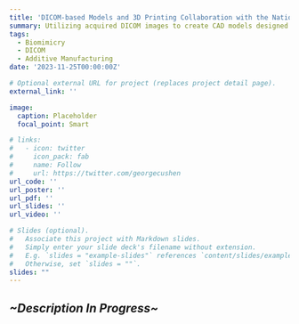 ```yaml
---
title: 'DICOM-based Models and 3D Printing Collaboration with the National Marine Mammal Foundation (NMMF)'
summary: Utilizing acquired DICOM images to create CAD models designed to be additively manufactured (utilizing various software suites such as Simpleware ScanIP and Autodesk ReMake). This project is an ongoing effort in gaining insight into new working mechanisms that will aid in underwater vehicle or platform design – largely inspired by biological components. Currently the lead on this project and working with the National Marine Mammal Foundation to create a scalable Sea Lion pelvis model that can be used for training volunteers on blood extraction. Mentoring two undergraduate students as a technical advisor who are utilizing this method for their university capstone project.
tags:
  - Biomimicry
  - DICOM
  - Additive Manufacturing
date: '2023-11-25T00:00:00Z'

# Optional external URL for project (replaces project detail page).
external_link: ''

image:
  caption: Placeholder
  focal_point: Smart

# links:
#   - icon: twitter
#     icon_pack: fab
#     name: Follow
#     url: https://twitter.com/georgecushen
url_code: ''
url_poster: ''
url_pdf: ''
url_slides: ''
url_video: ''

# Slides (optional).
#   Associate this project with Markdown slides.
#   Simply enter your slide deck's filename without extension.
#   E.g. `slides = "example-slides"` references `content/slides/example-slides.md`.
#   Otherwise, set `slides = ""`.
slides: ""
---
```


## *~Description In Progress~*

